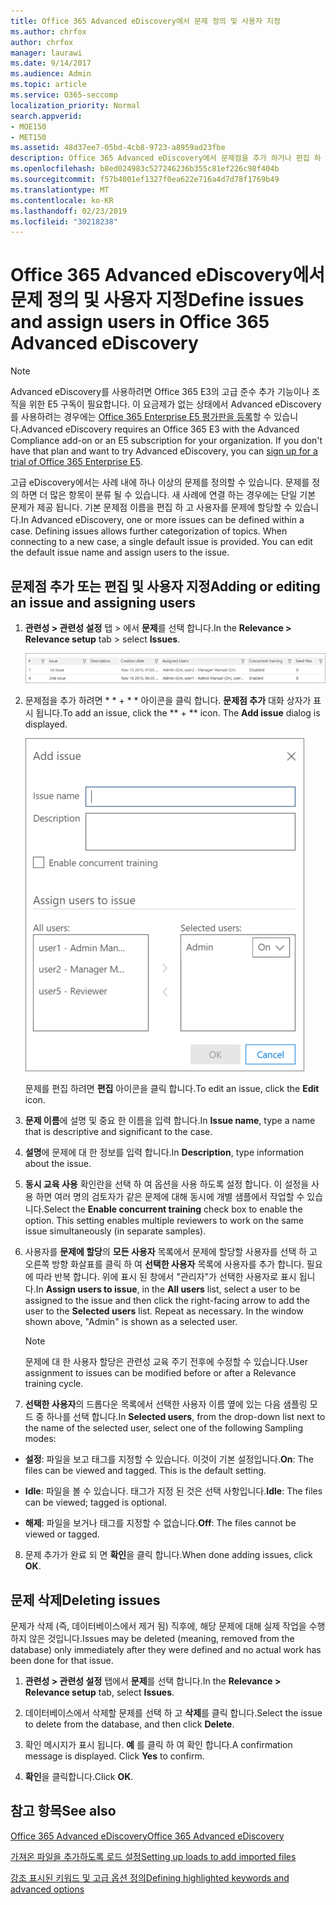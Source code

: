 ```yaml
---
title: Office 365 Advanced eDiscovery에서 문제 정의 및 사용자 지정
ms.author: chrfox
author: chrfox
manager: laurawi
ms.date: 9/14/2017
ms.audience: Admin
ms.topic: article
ms.service: O365-seccomp
localization_priority: Normal
search.appverid:
- MOE150
- MET150
ms.assetid: 48d37ee7-05bd-4cb8-9723-a8959ad23fbe
description: Office 365 Advanced eDiscovery에서 문제점을 추가 하거나 편집 하 여 사용자 할당을 포함 하거나 eDiscovery 사례에 대 한 문제를 삭제 하는 방법에 대해 알아봅니다.
ms.openlocfilehash: b8ed024983c527246236b355c81ef226c98f404b
ms.sourcegitcommit: f57b4001ef1327f0ea622e716a4d7d78f1769b49
ms.translationtype: MT
ms.contentlocale: ko-KR
ms.lasthandoff: 02/23/2019
ms.locfileid: "30218238"
---
```

# <a name="define-issues-and-assign-users-in-office-365-advanced-ediscovery"></a><span data-ttu-id="7eeba-103">Office 365 Advanced eDiscovery에서 문제 정의 및 사용자 지정</span><span class="sxs-lookup"><span data-stu-id="7eeba-103">Define issues and assign users in Office 365 Advanced eDiscovery</span></span>

> [!NOTE]
> <span data-ttu-id="7eeba-p101">Advanced eDiscovery를 사용하려면 Office 365 E3의 고급 준수 추가 기능이나 조직을 위한 E5 구독이 필요합니다. 이 요금제가 없는 상태에서 Advanced eDiscovery를 사용하려는 경우에는 [Office 365 Enterprise E5 평가판을 등록](https://go.microsoft.com/fwlink/p/?LinkID=698279)할 수 있습니다.</span><span class="sxs-lookup"><span data-stu-id="7eeba-p101">Advanced eDiscovery requires an Office 365 E3 with the Advanced Compliance add-on or an E5 subscription for your organization. If you don't have that plan and want to try Advanced eDiscovery, you can [sign up for a trial of Office 365 Enterprise E5](https://go.microsoft.com/fwlink/p/?LinkID=698279).</span></span> 
  
<span data-ttu-id="7eeba-p102">고급 eDiscovery에서는 사례 내에 하나 이상의 문제를 정의할 수 있습니다. 문제를 정의 하면 더 많은 항목이 분류 될 수 있습니다. 새 사례에 연결 하는 경우에는 단일 기본 문제가 제공 됩니다. 기본 문제점 이름을 편집 하 고 사용자를 문제에 할당할 수 있습니다.</span><span class="sxs-lookup"><span data-stu-id="7eeba-p102">In Advanced eDiscovery, one or more issues can be defined within a case. Defining issues allows further categorization of topics. When connecting to a new case, a single default issue is provided. You can edit the default issue name and assign users to the issue.</span></span> 
  
## <a name="adding-or-editing-an-issue-and-assigning-users"></a><span data-ttu-id="7eeba-110">문제점 추가 또는 편집 및 사용자 지정</span><span class="sxs-lookup"><span data-stu-id="7eeba-110">Adding or editing an issue and assigning users</span></span>

1. <span data-ttu-id="7eeba-111">**관련성 \> 관련성 설정** 탭 \> 에서 **문제**를 선택 합니다.</span><span class="sxs-lookup"><span data-stu-id="7eeba-111">In the **Relevance \> Relevance setup** tab \> select **Issues**.</span></span>
    
    ![관련성 설정 문제](media/dfd8f9ef-b167-4ed9-980e-00ae98a97169.png)
  
2. <span data-ttu-id="7eeba-p103">문제점을 추가 하려면 \* \* + \* \* 아이콘을 클릭 합니다. **문제점 추가** 대화 상자가 표시 됩니다.</span><span class="sxs-lookup"><span data-stu-id="7eeba-p103">To add an issue, click the \*\* + \*\* icon. The **Add issue** dialog is displayed.</span></span> 
    
    ![설치 관련 문제를 추가](media/c8e94982-139a-472a-b85d-282f2d742046.png)
  
    <span data-ttu-id="7eeba-116">문제를 편집 하려면 **편집** 아이콘을 클릭 합니다.</span><span class="sxs-lookup"><span data-stu-id="7eeba-116">To edit an issue, click the **Edit** icon.</span></span> 
    
3. <span data-ttu-id="7eeba-117">**문제 이름**에 설명 및 중요 한 이름을 입력 합니다.</span><span class="sxs-lookup"><span data-stu-id="7eeba-117">In **Issue name**, type a name that is descriptive and significant to the case.</span></span> 
    
4. <span data-ttu-id="7eeba-118">**설명**에 문제에 대 한 정보를 입력 합니다.</span><span class="sxs-lookup"><span data-stu-id="7eeba-118">In **Description**, type information about the issue.</span></span>
    
5. <span data-ttu-id="7eeba-p104">**동시 교육 사용** 확인란을 선택 하 여 옵션을 사용 하도록 설정 합니다. 이 설정을 사용 하면 여러 명의 검토자가 같은 문제에 대해 동시에 개별 샘플에서 작업할 수 있습니다.</span><span class="sxs-lookup"><span data-stu-id="7eeba-p104">Select the **Enable concurrent training** check box to enable the option. This setting enables multiple reviewers to work on the same issue simultaneously (in separate samples).</span></span> 
    
6. <span data-ttu-id="7eeba-p105">사용자를 **문제에 할당**의 **모든 사용자** 목록에서 문제에 할당할 사용자를 선택 하 고 오른쪽 방향 화살표를 클릭 하 여 **선택한 사용자** 목록에 사용자를 추가 합니다. 필요에 따라 반복 합니다. 위에 표시 된 창에서 "관리자"가 선택한 사용자로 표시 됩니다.</span><span class="sxs-lookup"><span data-stu-id="7eeba-p105">In **Assign users to issue**, in the **All users** list, select a user to be assigned to the issue and then click the right-facing arrow to add the user to the **Selected users** list. Repeat as necessary. In the window shown above, "Admin" is shown as a selected user.</span></span> 
    
    > [!NOTE]
    > <span data-ttu-id="7eeba-124">문제에 대 한 사용자 할당은 관련성 교육 주기 전후에 수정할 수 있습니다.</span><span class="sxs-lookup"><span data-stu-id="7eeba-124">User assignment to issues can be modified before or after a Relevance training cycle.</span></span> 
  
7. <span data-ttu-id="7eeba-125">**선택한 사용자**의 드롭다운 목록에서 선택한 사용자 이름 옆에 있는 다음 샘플링 모드 중 하나를 선택 합니다.</span><span class="sxs-lookup"><span data-stu-id="7eeba-125">In **Selected users**, from the drop-down list next to the name of the selected user, select one of the following Sampling modes:</span></span> 
    
  - <span data-ttu-id="7eeba-p106">**설정**: 파일을 보고 태그를 지정할 수 있습니다. 이것이 기본 설정입니다.</span><span class="sxs-lookup"><span data-stu-id="7eeba-p106">**On**: The files can be viewed and tagged. This is the default setting.</span></span>
    
  - <span data-ttu-id="7eeba-128">**Idle**: 파일을 볼 수 있습니다. 태그가 지정 된 것은 선택 사항입니다.</span><span class="sxs-lookup"><span data-stu-id="7eeba-128">**Idle**: The files can be viewed; tagged is optional.</span></span>
    
  - <span data-ttu-id="7eeba-129">**해제**: 파일을 보거나 태그를 지정할 수 없습니다.</span><span class="sxs-lookup"><span data-stu-id="7eeba-129">**Off**: The files cannot be viewed or tagged.</span></span>
    
8. <span data-ttu-id="7eeba-130">문제 추가가 완료 되 면 **확인**을 클릭 합니다.</span><span class="sxs-lookup"><span data-stu-id="7eeba-130">When done adding issues, click **OK**.</span></span>
    
## <a name="deleting-issues"></a><span data-ttu-id="7eeba-131">문제 삭제</span><span class="sxs-lookup"><span data-stu-id="7eeba-131">Deleting issues</span></span>

<span data-ttu-id="7eeba-132">문제가 삭제 (즉, 데이터베이스에서 제거 됨) 직후에, 해당 문제에 대해 실제 작업을 수행 하지 않은 것입니다.</span><span class="sxs-lookup"><span data-stu-id="7eeba-132">Issues may be deleted (meaning, removed from the database) only immediately after they were defined and no actual work has been done for that issue.</span></span> 
  
1. <span data-ttu-id="7eeba-133">**관련성 \> 관련성 설정** 탭에서 **문제**를 선택 합니다.</span><span class="sxs-lookup"><span data-stu-id="7eeba-133">In the **Relevance \> Relevance setup** tab, select **Issues**.</span></span>
    
2. <span data-ttu-id="7eeba-134">데이터베이스에서 삭제할 문제를 선택 하 고 **삭제**를 클릭 합니다.</span><span class="sxs-lookup"><span data-stu-id="7eeba-134">Select the issue to delete from the database, and then click **Delete**.</span></span>
    
3. <span data-ttu-id="7eeba-p107">확인 메시지가 표시 됩니다. **예** 를 클릭 하 여 확인 합니다.</span><span class="sxs-lookup"><span data-stu-id="7eeba-p107">A confirmation message is displayed. Click **Yes** to confirm.</span></span> 
    
4. <span data-ttu-id="7eeba-137">**확인**을 클릭합니다.</span><span class="sxs-lookup"><span data-stu-id="7eeba-137">Click **OK**.</span></span>
    
## <a name="see-also"></a><span data-ttu-id="7eeba-138">참고 항목</span><span class="sxs-lookup"><span data-stu-id="7eeba-138">See also</span></span>

[<span data-ttu-id="7eeba-139">Office 365 Advanced eDiscovery</span><span class="sxs-lookup"><span data-stu-id="7eeba-139">Office 365 Advanced eDiscovery</span></span>](office-365-advanced-ediscovery.md)
  
[<span data-ttu-id="7eeba-140">가져온 파일을 추가하도록 로드 설정</span><span class="sxs-lookup"><span data-stu-id="7eeba-140">Setting up loads to add imported files</span></span>](set-up-loads-to-add-imported-files.md)
  
[<span data-ttu-id="7eeba-141">강조 표시된 키워드 및 고급 옵션 정의</span><span class="sxs-lookup"><span data-stu-id="7eeba-141">Defining highlighted keywords and advanced options</span></span>](define-highlighted-keywords-and-advanced-options.md)

